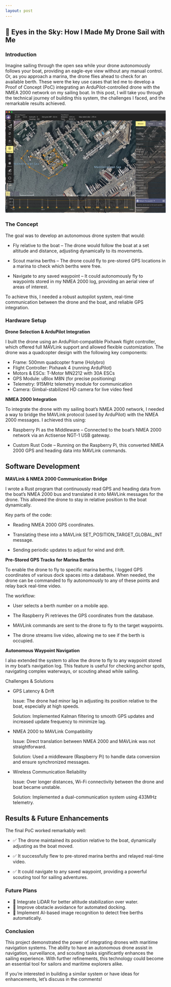 ```yaml
---
layout: post
---
```


## 🚀 Eyes in the Sky: How I Made My Drone Sail with Me

### Introduction

Imagine sailing through the open sea while your drone autonomously follows your boat, providing an eagle-eye view without any manual control. Or, as you approach a marina, the drone flies ahead to check for an available berth. These were the key use cases that led me to develop a Proof of Concept (PoC) integrating an ArduPilot-controlled drone with the NMEA 2000 network on my sailing boat. In this post, I will take you through the technical journey of building this system, the challenges I faced, and the remarkable results achieved.

![Waypoints](/images/ardupilot-waypoints.png)

### The Concept

The goal was to develop an autonomous drone system that would:

- Fly relative to the boat – The drone would follow the boat at a set altitude and distance, adjusting dynamically to its movements.

- Scout marina berths – The drone could fly to pre-stored GPS locations in a marina to check which berths were free.

- Navigate to any saved waypoint – It could autonomously fly to waypoints stored in my NMEA 2000 log, providing an aerial view of areas of interest.

To achieve this, I needed a robust autopilot system, real-time communication between the drone and the boat, and reliable GPS integration.

### Hardware Setup

**Drone Selection & ArduPilot Integration**

I built the drone using an ArduPilot-compatible Pixhawk flight controller, which offered full MAVLink support and allowed flexible customization. The drone was a quadcopter design with the following key components:

- Frame: 500mm quadcopter frame (Holybro)
- Flight Controller: Pixhawk 4 (running ArduPilot)
- Motors & ESCs: T-Motor MN2212 with 30A ESCs
- GPS Module: uBlox M8N (for precise positioning)
- Telemetry: 915MHz telemetry module for communication
- Camera: Gimbal-stabilized HD camera for live video feed

**NMEA 2000 Integration**

To integrate the drone with my sailing boat’s NMEA 2000 network, I needed a way to bridge the MAVLink protocol (used by ArduPilot) with the NMEA 2000 messages. I achieved this using:

- Raspberry Pi as the Middleware – Connected to the boat’s NMEA 2000 network via an Actisense NGT-1 USB gateway.

- Custom Rust Code – Running on the Raspberry Pi, this converted NMEA 2000 GPS and heading data into MAVLink commands.

## Software Development

**MAVLink & NMEA 2000 Communication Bridge**

I wrote a Rust program that continuously read GPS and heading data from the boat’s NMEA 2000 bus and translated it into MAVLink messages for the drone. This allowed the drone to stay in relative position to the boat dynamically.

Key parts of the code:

- Reading NMEA 2000 GPS coordinates.

- Translating these into a MAVLink SET_POSITION_TARGET_GLOBAL_INT message.

- Sending periodic updates to adjust for wind and drift.

**Pre-Stored GPS Tracks for Marina Berths**

To enable the drone to fly to specific marina berths, I logged GPS coordinates of various dock spaces into a database. When needed, the drone can be commanded to fly autonomously to any of these points and relay back real-time video.

The workflow:

- User selects a berth number on a mobile app.

- The Raspberry Pi retrieves the GPS coordinates from the database.

- MAVLink commands are sent to the drone to fly to the target waypoints.

- The drone streams live video, allowing me to see if the berth is occupied.

**Autonomous Waypoint Navigation**

I also extended the system to allow the drone to fly to any waypoint stored in my boat’s navigation log. This feature is useful for checking anchor spots, navigating complex waterways, or scouting ahead while sailing.

Challenges & Solutions

- GPS Latency & Drift
    
    Issue: The drone had minor lag in adjusting its position relative to the boat, especially at high speeds.

    Solution: Implemented Kalman filtering to smooth GPS updates and increased update frequency to minimize lag.

- NMEA 2000 to MAVLink Compatibility

    Issue: Direct translation between NMEA 2000 and MAVLink was not straightforward.

    Solution: Used a middleware (Raspberry Pi) to handle data conversion and ensure synchronized messages.

- Wireless Communication Reliability

    Issue: Over longer distances, Wi-Fi connectivity between the drone and boat became unstable.

    Solution: Implemented a dual-communication system using 433MHz telemetry.

## Results & Future Enhancements

The final PoC worked remarkably well:

- ✅ The drone maintained its position relative to the boat, dynamically adjusting as the boat moved.

- ✅ It successfully flew to pre-stored marina berths and relayed real-time video.

- ✅ It could navigate to any saved waypoint, providing a powerful scouting tool for sailing adventures.

### Future Plans

- 🚀 Integrate LiDAR for better altitude stabilization over water.
- 🚀 Improve obstacle avoidance for automated docking.
- 🚀 Implement AI-based image recognition to detect free berths automatically.

### Conclusion

This project demonstrated the power of integrating drones with maritime navigation systems. The ability to have an autonomous drone assist in navigation, surveillance, and scouting tasks significantly enhances the sailing experience. With further refinements, this technology could become an essential tool for sailors and maritime explorers alike.

If you’re interested in building a similar system or have ideas for enhancements, let’s discuss in the comments!

